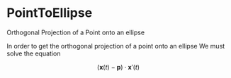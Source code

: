 # PointToEllipse
Orthogonal Projection of a Point onto an ellipse

In order to get the orthogonal projection of a point onto an ellipse
We must solve the equation

$$(\textbf{x}(t) - \textbf{p})\cdot \textbf{x}'(t)$$

